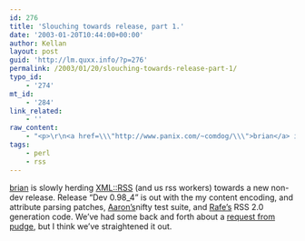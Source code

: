 ```yaml
---
id: 276
title: 'Slouching towards release, part 1.'
date: '2003-01-20T10:44:00+00:00'
author: Kellan
layout: post
guid: 'http://lm.quxx.info/?p=276'
permalink: /2003/01/20/slouching-towards-release-part-1/
typo_id:
    - '274'
mt_id:
    - '284'
link_related:
    - ''
raw_content:
    - "<p>\r\n<a href=\\\"http://www.panix.com/~comdog/\\\">brian</a> is slowly herding <a\r\nhref=\\\"http://search.cpan.org/dist/XML-RSS/\\\">XML::RSS</a> (and us rss workers)\r\ntowards a new non-dev release.  Release \\\"Dev 0.98_4\\\" is out with the my content encoding,\r\nand attribute parsing patches, <a href=\\\"http://aaronland.info/\\\">Aaron\\'s</a>\r\nnifty test suite, and <a href=\\\"http://rc3.org/\\\">Rafe\\'s</a> RSS 2.0 generation\r\ncode.  We\\'ve had some back and forth about a <a href=\\\"http://rt.cpan.org/NoAuth/Bug.html?id=1795\\\">request from pudge</a>,\r\nbut I think we\\'ve straightened it out.\r\n</p>"
tags:
    - perl
    - rss
---
```


[brian](http://www.panix.com/~comdog/) is slowly herding [XML::RSS](http://search.cpan.org/dist/XML-RSS/) (and us rss workers) towards a new non-dev release. Release “Dev 0.98\_4” is out with the my content encoding, and attribute parsing patches, [Aaron’s](http://aaronland.info/)nifty test suite, and [Rafe’s](http://rc3.org/) RSS 2.0 generation code. We’ve had some back and forth about a [request from pudge](http://rt.cpan.org/NoAuth/Bug.html?id=1795), but I think we’ve straightened it out.